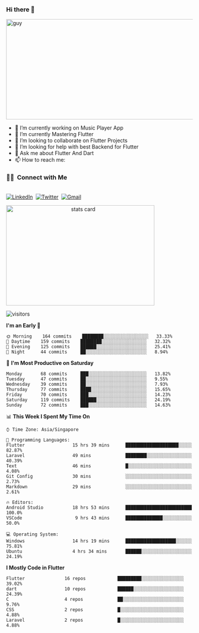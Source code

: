 ### Hi there 👋
<img align="center" height="270px" alt="guy" width="900" src="https://media.giphy.com/media/l2JhDNcWIfICZVWlW/giphy.gif" />
 
- 🔭 I’m currently working on Music Player App
- 🌱 I’m currently Mastering Flutter
- 👯 I’m looking to collaborate on Flutter Projects
- 🤔 I’m looking for help with best Backend for Flutter
- 💬 Ask me about Flutter And Dart
- 📫 How to reach me: 

<p align="center">
  <h3> 🤝🏻 &nbsp;Connect with Me </h3>
<br>
<a href="https://www.linkedin.com/in/yetesfa-alemayehu/"><img src="https://img.shields.io/badge/linkedin-%230077B5.svg?&style=for-the-badge&logo=linkedin&logoColor=white" alt="LinkedIn" /></a>&nbsp;
<a href="https://twitter.com/Yetesfa"><img src="https://img.shields.io/badge/Twitter-1DA1F2?style=for-the-badge&logo=twitter&logoColor=white" alt="Twitter" /></a>&nbsp;
<a href="mailto:yetesfadev@gmail.com?subject=Hola%20Yetesfa"><img src="https://img.shields.io/badge/gmail-%23D14836.svg?&style=for-the-badge&logo=gmail&logoColor=white" alt="Gmail"/></a>&nbsp;
<!--<a href="https://kkvanonymous.github.io/"><img alt="Website" src="https://img.shields.io/website?style=for-the-badge&up_message=portfolio&url=https%3A%2F%2Fkkvanonymous.github.io%2F"></a>-->
</p>
<p>

<a align= "center" href="https://github.com/hanhabesha">
  <img alt= "stats card" height="270px" width="400" src="https://github-readme-stats.vercel.app/api?username=dataonatangent&theme=cobalt&show_icons=true&count_private=true" />
   </a>

</p>


<p>
    <img align="center" alt="visitors" src="https://gpvc.arturio.dev/hanhabesha"/>
</p>


**I'm an Early 🐤** 

```text
🌞 Morning    164 commits    ████████░░░░░░░░░░░░░░░░░   33.33% 
🌆 Daytime    159 commits    ████████░░░░░░░░░░░░░░░░░   32.32% 
🌃 Evening    125 commits    ██████░░░░░░░░░░░░░░░░░░░   25.41% 
🌙 Night      44 commits     ██░░░░░░░░░░░░░░░░░░░░░░░   8.94%

```
📅 **I'm Most Productive on Saturday** 

```text
Monday       68 commits     ███░░░░░░░░░░░░░░░░░░░░░░   13.82% 
Tuesday      47 commits     ██░░░░░░░░░░░░░░░░░░░░░░░   9.55% 
Wednesday    39 commits     ██░░░░░░░░░░░░░░░░░░░░░░░   7.93% 
Thursday     77 commits     ████░░░░░░░░░░░░░░░░░░░░░   15.65% 
Friday       70 commits     ███░░░░░░░░░░░░░░░░░░░░░░   14.23% 
Saturday     119 commits    ██████░░░░░░░░░░░░░░░░░░░   24.19% 
Sunday       72 commits     ███░░░░░░░░░░░░░░░░░░░░░░   14.63%

```


📊 **This Week I Spent My Time On** 

```text
⌚︎ Time Zone: Asia/Singapore

💬 Programming Languages: 
Flutter                  15 hrs 39 mins      ████████████████████░░░░░   82.87% 
Laravel                  49 mins             ████████░░░░░░░░░░░░░░░░░   40.39% 
Text                     46 mins             █░░░░░░░░░░░░░░░░░░░░░░░░   4.08% 
Git Config               30 mins             ░░░░░░░░░░░░░░░░░░░░░░░░░   2.73% 
Markdown                 29 mins             ░░░░░░░░░░░░░░░░░░░░░░░░░   2.61%

🔥 Editors: 
Android Studio           18 hrs 53 mins      █████████████████████████   100.0%
VSCode                    9 hrs 43 mins      ██████████████░░░░░░░░░░░   50.0%

💻 Operating System: 
Windows                  14 hrs 19 mins      ███████████████████░░░░░░   75.81% 
Ubuntu                   4 hrs 34 mins       ██████░░░░░░░░░░░░░░░░░░░   24.19%

```

**I Mostly Code in Flutter** 

```text
Flutter               16 repos            █████████░░░░░░░░░░░░░░░░   39.02% 
dart                  10 repos            ██████░░░░░░░░░░░░░░░░░░░   24.39% 
C                     4 repos             ██░░░░░░░░░░░░░░░░░░░░░░░   9.76% 
CSS                   2 repos             █░░░░░░░░░░░░░░░░░░░░░░░░   4.88% 
Laravel               2 repos             █░░░░░░░░░░░░░░░░░░░░░░░░   4.88%

```

